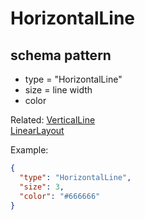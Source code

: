 # HorizontalLine
## schema pattern

* type = "HorizontalLine"
* size = line width
* color


Related:
[VerticalLine](VerticalLine.md)  
[LinearLayout](LinearLayout.md) 

Example:
```json
{
  "type": "HorizontalLine",
  "size": 3,
  "color": "#666666"
}
```
